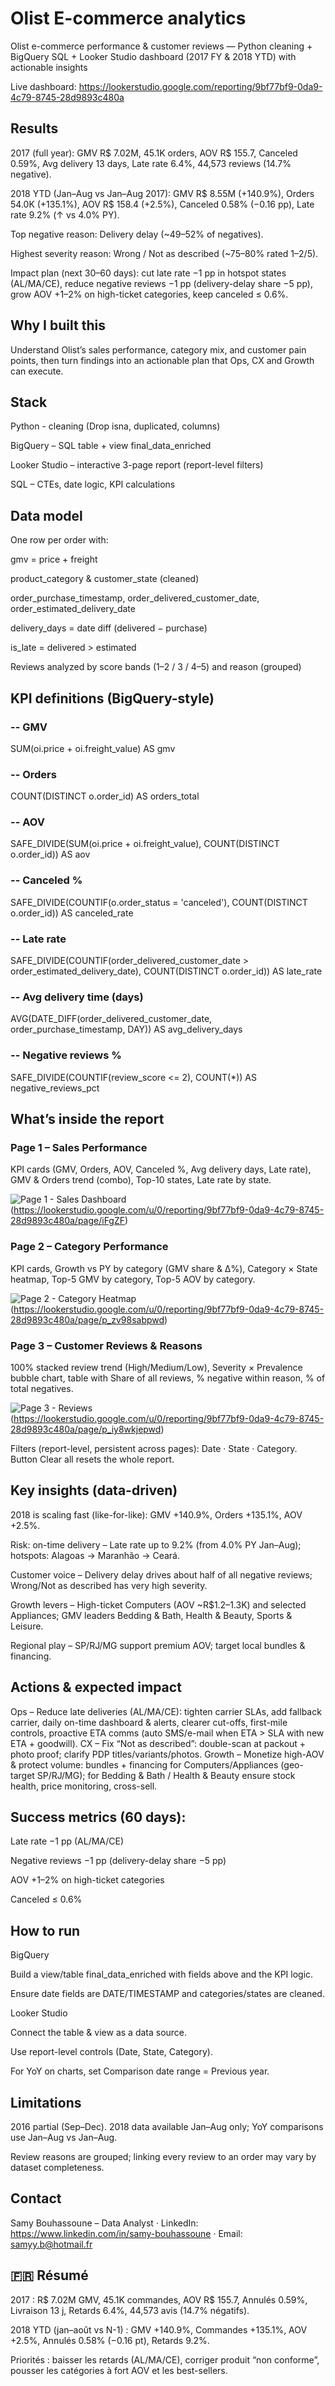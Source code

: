 # Olist E-commerce analytics
Olist e-commerce performance &amp; customer reviews — Python cleaning + BigQuery SQL + Looker Studio dashboard (2017 FY &amp; 2018 YTD) with actionable insights

Live dashboard:
https://lookerstudio.google.com/reporting/9bf77bf9-0da9-4c79-8745-28d9893c480a

## Results

2017 (full year): GMV R$ 7.02M, 45.1K orders, AOV R$ 155.7, Canceled 0.59%, Avg delivery 13 days, Late rate 6.4%, 44,573 reviews (14.7% negative).

2018 YTD (Jan–Aug vs Jan–Aug 2017): GMV R$ 8.55M (+140.9%), Orders 54.0K (+135.1%), AOV R$ 158.4 (+2.5%), Canceled 0.58% (−0.16 pp), Late rate 9.2% (↑ vs 4.0% PY).

Top negative reason: Delivery delay (~49–52% of negatives).

Highest severity reason: Wrong / Not as described (~75–80% rated 1–2/5).

Impact plan (next 30–60 days): cut late rate −1 pp in hotspot states (AL/MA/CE), reduce negative reviews −1 pp (delivery-delay share −5 pp), grow AOV +1–2% on high-ticket categories, keep canceled ≤ 0.6%.

## Why I built this

Understand Olist’s sales performance, category mix, and customer pain points, then turn findings into an actionable plan that Ops, CX and Growth can execute.

## Stack

Python - cleaning (Drop isna, duplicated, columns)

BigQuery – SQL table + view final_data_enriched

Looker Studio – interactive 3-page report (report-level filters)

SQL – CTEs, date logic, KPI calculations

## Data model 

One row per order with:

gmv = price + freight

product_category & customer_state (cleaned)

order_purchase_timestamp, order_delivered_customer_date, order_estimated_delivery_date

delivery_days = date diff (delivered − purchase)

is_late = delivered > estimated

Reviews analyzed by score bands (1–2 / 3 / 4–5) and reason (grouped)

## KPI definitions (BigQuery-style)

### -- GMV
SUM(oi.price + oi.freight_value) AS gmv

### -- Orders
COUNT(DISTINCT o.order_id) AS orders_total

### -- AOV
SAFE_DIVIDE(SUM(oi.price + oi.freight_value), COUNT(DISTINCT o.order_id)) AS aov

### -- Canceled %
SAFE_DIVIDE(COUNTIF(o.order_status = 'canceled'),
            COUNT(DISTINCT o.order_id)) AS canceled_rate

### -- Late rate
SAFE_DIVIDE(COUNTIF(order_delivered_customer_date > order_estimated_delivery_date),
            COUNT(DISTINCT o.order_id)) AS late_rate

### -- Avg delivery time (days)
AVG(DATE_DIFF(order_delivered_customer_date, order_purchase_timestamp, DAY)) AS avg_delivery_days

### -- Negative reviews %
SAFE_DIVIDE(COUNTIF(review_score <= 2), COUNT(*)) AS negative_reviews_pct

## What’s inside the report

### Page 1 – Sales Performance
KPI cards (GMV, Orders, AOV, Canceled %, Avg delivery days, Late rate), GMV & Orders trend (combo), Top-10 states, Late rate by state.


![Page 1 - Sales Dashboard](assets/screenshots/sales_dashboard_2017.png)(https://lookerstudio.google.com/u/0/reporting/9bf77bf9-0da9-4c79-8745-28d9893c480a/page/iFgZF)


### Page 2 – Category Performance
KPI cards, Growth vs PY by category (GMV share & Δ%), Category × State heatmap, Top-5 GMV by category, Top-5 AOV by category.


![Page 2 - Category Heatmap](assets/screenshots/category_2017.png)(https://lookerstudio.google.com/u/0/reporting/9bf77bf9-0da9-4c79-8745-28d9893c480a/page/p_zv98sabpwd)


### Page 3 – Customer Reviews & Reasons
100% stacked review trend (High/Medium/Low), Severity × Prevalence bubble chart, table with Share of all reviews, % negative within reason, % of total negatives.


![Page 3 - Reviews](assets/screenshots/reviews_2017.png)(https://lookerstudio.google.com/u/0/reporting/9bf77bf9-0da9-4c79-8745-28d9893c480a/page/p_iy8wkjepwd)



Filters (report-level, persistent across pages): Date · State · Category.
Button Clear all resets the whole report.

## Key insights (data-driven)

2018 is scaling fast (like-for-like): GMV +140.9%, Orders +135.1%, AOV +2.5%.

Risk: on-time delivery – Late rate up to 9.2% (from 4.0% PY Jan–Aug); hotspots: Alagoas → Maranhão → Ceará.

Customer voice – Delivery delay drives about half of all negative reviews; Wrong/Not as described has very high severity.

Growth levers – High-ticket Computers (AOV ~R$1.2–1.3K) and selected Appliances; GMV leaders Bedding & Bath, Health & Beauty, Sports & Leisure.

Regional play – SP/RJ/MG support premium AOV; target local bundles & financing.

## Actions & expected impact

Ops – Reduce late deliveries (AL/MA/CE): tighten carrier SLAs, add fallback carrier, daily on-time dashboard & alerts, clearer cut-offs, first-mile controls, proactive ETA comms (auto SMS/e-mail when ETA > SLA with new ETA + goodwill).
CX – Fix “Not as described”: double-scan at packout + photo proof; clarify PDP titles/variants/photos.
Growth – Monetize high-AOV & protect volume: bundles + financing for Computers/Appliances (geo-target SP/RJ/MG); for Bedding & Bath / Health & Beauty ensure stock health, price monitoring, cross-sell.

## Success metrics (60 days):

Late rate −1 pp (AL/MA/CE)

Negative reviews −1 pp (delivery-delay share −5 pp)

AOV +1–2% on high-ticket categories

Canceled ≤ 0.6%

## How to run

BigQuery

Build a view/table final_data_enriched with fields above and the KPI logic.

Ensure date fields are DATE/TIMESTAMP and categories/states are cleaned.

Looker Studio

Connect the table & view as a data source.

Use report-level controls (Date, State, Category).

For YoY on charts, set Comparison date range = Previous year.

## Limitations

2016 partial (Sep–Dec). 2018 data available Jan–Aug only; YoY comparisons use Jan–Aug vs Jan–Aug.

Review reasons are grouped; linking every review to an order may vary by dataset completeness.

## Contact

Samy Bouhassoune – Data Analyst ·
LinkedIn: https://www.linkedin.com/in/samy-bouhassoune · Email: samyy.b@hotmail.fr

## 🇫🇷 Résumé

2017 : R$ 7.02M GMV, 45.1K commandes, AOV R$ 155.7, Annulés 0.59%, Livraison 13 j, Retards 6.4%, 44,573 avis (14.7% négatifs).

2018 YTD (jan–août vs N-1) : GMV +140.9%, Commandes +135.1%, AOV +2.5%, Annulés 0.58% (−0.16 pt), Retards 9.2%.

Priorités : baisser les retards (AL/MA/CE), corriger produit “non conforme”, pousser les catégories à fort AOV et les best-sellers.
